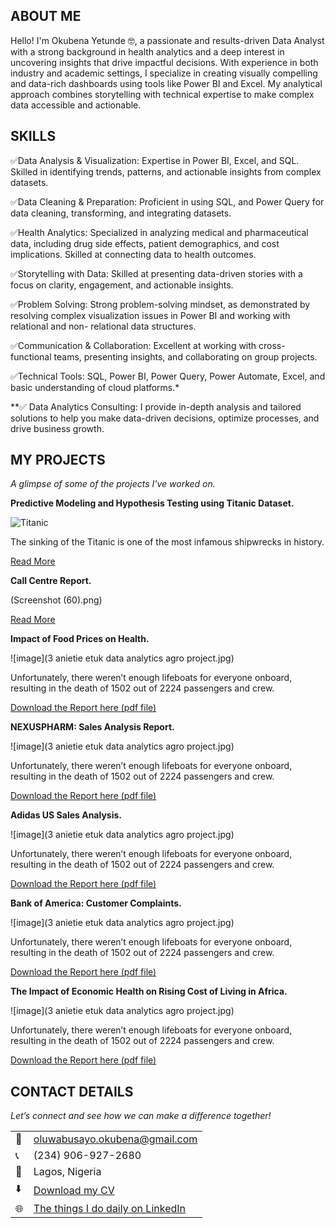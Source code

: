 <!--Section 1: Introduce your self-->
## ABOUT ME

Hello! I'm Okubena Yetunde 🤓, a passionate and results-driven Data Analyst with a strong background in health analytics and a deep interest in uncovering insights that drive impactful decisions. With experience in both industry and academic settings, I specialize in creating visually compelling and data-rich dashboards using tools like Power BI and Excel. My analytical approach combines storytelling with technical expertise to make complex data accessible and actionable.

<!--Mention your top/relevant skills here - core and soft skills-->
## SKILLS

✅Data Analysis & Visualization: Expertise in Power BI, Excel, and SQL. Skilled in identifying trends, patterns, and actionable insights from complex datasets.

✅Data Cleaning & Preparation: Proficient in using SQL, and Power Query for data cleaning, transforming, and integrating datasets.

✅Health Analytics: Specialized in analyzing medical and pharmaceutical data, including drug side effects, patient demographics, and cost implications. Skilled at connecting data to health outcomes.

✅Storytelling with Data: Skilled at presenting data-driven stories with a focus on clarity, engagement, and actionable insights.

✅Problem Solving: Strong problem-solving mindset, as demonstrated by resolving complex visualization issues in Power BI and working with relational and non- 
   relational data structures.

✅Communication & Collaboration: Excellent at working with cross-functional teams, presenting insights, and collaborating on group projects.

✅Technical Tools: SQL, Power BI, Power Query, Power Automate, Excel, and basic understanding of cloud platforms.*

**✅ Data Analytics Consulting: I provide in-depth analysis and tailored solutions to help you make data-driven decisions, optimize processes, and drive business growth.

<!--Section 2: List 3-4 key projects-->
## MY PROJECTS
*A glimpse of some of the projects I've worked on.*

**Predictive Modeling and Hypothesis Testing using Titanic Dataset.**

![Titanic](https://github.com/user-attachments/assets/d0256049-99d5-49a1-9c91-c339835ba0c1)

The sinking of the Titanic is one of the most infamous shipwrecks in history.

[Read More](https://www.linkedin.com/pulse/titanic-passenger-simple-analysis-okubena-yetunde-mux8f)

**Call Centre Report.**

(Screenshot (60).png)

[Read More](https://www.linkedin.com/pulse/predictive-modeling-hypothesis-testing-using-titanic-dataset-anietie/)

**Impact of Food Prices on Health.**

![image](3 anietie etuk data analytics agro project.jpg)

Unfortunately, there weren’t enough lifeboats for everyone onboard, resulting in the death of 1502 out of 2224 passengers and crew. 

<a href="17 How to Present Data to Executives by Anietie Etuk.pdf">Download the Report here (pdf file)</a>

**NEXUSPHARM: Sales Analysis Report.**

![image](3 anietie etuk data analytics agro project.jpg)

Unfortunately, there weren’t enough lifeboats for everyone onboard, resulting in the death of 1502 out of 2224 passengers and crew. 

<a href="17 How to Present Data to Executives by Anietie Etuk.pdf">Download the Report here (pdf file)</a>

**Adidas US Sales Analysis.**

![image](3 anietie etuk data analytics agro project.jpg)

Unfortunately, there weren’t enough lifeboats for everyone onboard, resulting in the death of 1502 out of 2224 passengers and crew. 

<a href="17 How to Present Data to Executives by Anietie Etuk.pdf">Download the Report here (pdf file)</a>

**Bank of America: Customer Complaints.**

![image](3 anietie etuk data analytics agro project.jpg)

Unfortunately, there weren’t enough lifeboats for everyone onboard, resulting in the death of 1502 out of 2224 passengers and crew. 

<a href="17 How to Present Data to Executives by Anietie Etuk.pdf">Download the Report here (pdf file)</a>

**The Impact of Economic Health on Rising Cost of Living in Africa.**

![image](3 anietie etuk data analytics agro project.jpg)

Unfortunately, there weren’t enough lifeboats for everyone onboard, resulting in the death of 1502 out of 2224 passengers and crew. 

<a href="17 How to Present Data to Executives by Anietie Etuk.pdf">Download the Report here (pdf file)</a>


## CONTACT DETAILS

*Let’s connect and see how we can make a difference together!*
<table>
  <tbody>
    <tr>
      <td>📧</td>
      <td><a href="mailto:oluwabusayo.okubena@gmail.com">oluwabusayo.okubena@gmail.com</a></td>
    </tr>
    <tr>
      <td>📞</td>
      <td>(234) 906-927-2680</td>
    </tr>
    <tr>
      <td>📍</td>
      <td>Lagos, Nigeria</td>
    </tr>
    <tr>
      <td>⬇️</td>
      <td><a href="https://etuk123456.github.io/portfolio1/docs/Profile.pdf">Download my CV</a></td>
    </tr>
    <tr>
      <td>🌐</td>
      <td><a href="https://https://www.linkedin.com/in/okubena-yetunde">The things I do daily on LinkedIn</a></td>
    </tr>
  </tbody>
</table>

   
